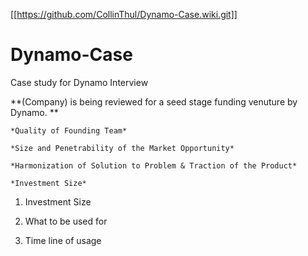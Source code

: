 [[https://github.com/CollinThul/Dynamo-Case.wiki.git]]


# Dynamo-Case
Case study for Dynamo Interview 

**(Company) is being reviewed for a seed stage funding venuture by Dynamo. **
  
    *Quality of Founding Team*
 
    *Size and Penetrability of the Market Opportunity*
  
    *Harmonization of Solution to Problem & Traction of the Product*
  
    *Investment Size*
  
  1. Investment Size
  
  2. What to be used for
  
  3. Time line of usage
